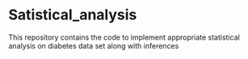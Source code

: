 # Satistical_analysis
This repository contains the code to implement appropriate statistical analysis on diabetes data set along with inferences
